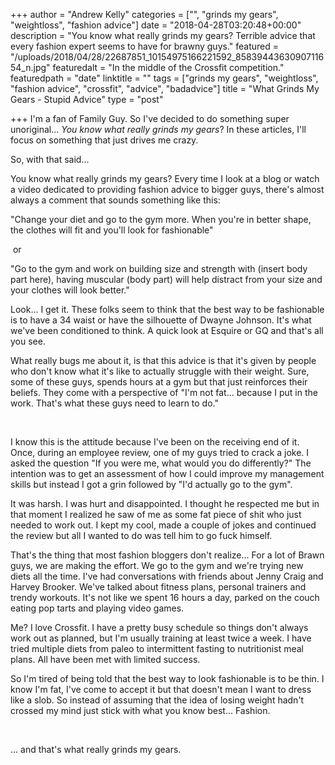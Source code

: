 +++
author = "Andrew Kelly"
categories = ["", "grinds my gears", "weightloss", "fashion advice"]
date = "2018-04-28T03:20:48+00:00"
description = "You know what really grinds my gears? Terrible advice that every fashion expert seems to have for brawny guys."
featured = "/uploads/2018/04/28/22687851_10154975166221592_8583944363090711654_n.jpg"
featuredalt = "In the middle of the Crossfit competition."
featuredpath = "date"
linktitle = ""
tags = ["grinds my gears", "weightloss", "fashion advice", "crossfit", "advice", "badadvice"]
title = "What Grinds My Gears - Stupid Advice"
type = "post"

+++
I'm a fan of Family Guy. So I've decided to do something super unoriginal... _You know what really grinds my gears_? In these articles, I'll focus on something that just drives me crazy. 

So, with that said...

You know what really grinds my gears? Every time I look at a blog or watch a video dedicated to providing fashion advice to bigger guys, there's almost always a comment that sounds something like this: 

"Change your diet and go to the gym more. When you're in better shape, the clothes will fit and you'll look for fashionable"

 or

"Go to the gym and work on building size and strength with (insert body part here), having  muscular (body part) will help distract from your size and your clothes will look better."

Look... I get it. These folks seem to think that the best way to be fashionable is to have a 34 waist or have the silhouette of Dwayne Johnson. It's what we've been conditioned to think. A quick look at Esquire or GQ and that's all you see.

What really bugs me about it, is that this advice is that it's given by people who don't know what it's like to actually struggle with their weight. Sure, some of these guys, spends hours at a gym but that just reinforces their beliefs. They come with a perspective of "I'm not fat... because I put in the work. That's what these guys need to learn to do."

 

I know this is the attitude because I've been on the receiving end of it. Once, during an employee review, one of my guys tried to crack a joke. I asked the question "If you were me, what would you do differently?" The intention was to get an assessment of how I could improve my management skills but instead I got a grin followed by "I'd actually go to the gym". 

It was harsh. I was hurt and disappointed. I thought he respected me but in that moment I realized he saw of me as some fat piece of shit who just needed to work out. I kept my cool, made a couple of jokes and continued the review but all I wanted to do was tell him to go fuck himself.

That's the thing that most fashion bloggers don't realize... For a lot of Brawn guys, we are making the effort. We go to the gym and we're trying new diets all the time. I've had conversations with friends about Jenny Craig and Harvey Brooker. We've talked about fitness plans, personal trainers and trendy workouts. It's not like we spent 16 hours a day, parked on the couch eating pop tarts and playing video games. 

Me? I love Crossfit. I have a pretty busy schedule so things don't always work out as planned, but I'm usually training at least twice a week. I have tried multiple diets from paleo to intermittent fasting to nutritionist meal plans. All have been met with limited success.

So I'm tired of being told that the best way to look fashionable is to be thin. I know I'm fat, I've come to accept it but that doesn't mean I want to dress like a slob. So instead of assuming that the idea of losing weight hadn't crossed my mind just stick with what you know best... Fashion.

 

... and that's what really grinds my gears.